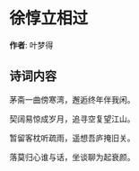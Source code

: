 # 徐惇立相过

**作者**: 叶梦得

## 诗词内容

茅斋一曲傍寒湾，邂逅终年伴我闲。

契阔易惊成岁月，追寻空复望江山。

暂留客枕听疏雨，遥想吾庐掩旧关。

落莫归心谁与话，坐谈聊为起衰颜。

